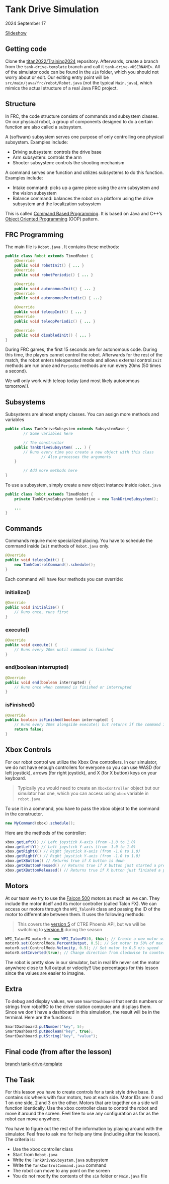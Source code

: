 # Tank Drive Simulation

2024 September 17

[Slideshow](https://docs.google.com/presentation/d/1IZbXYiPjMQjJu4bXix9ZmeVV-gaZXx29eIUZOU1ICE4/edit#slide=id.p)

## Getting code

Clone the [titan2022/Training2024](https://github.com/titan2022/Training2024) repository. Afterwards, create a branch from the `tank-drive-template` branch and call it `tank-drive-<USERNAME>`. All of the simulator code can be found in the `sim` folder, which you should not worry about or edit. Our editing entry point will be `src/main/java/frc/robot/Robot.java` (not the typical `Main.java`), which mimics the actual structure of a real Java FRC project.

## Structure

In FRC, the code structure consists of commands and subsystem classes.  On our physical robot, a group of components designed to do a certain function are also called a subsystem.

A (software) subsystem serves one purpose of only controlling one physical subsystem. Examples include:
* Driving subsystem: controls the drive base
* Arm subsystem: controls the arm
* Shooter subsystem: controls the shooting mechanism

A command serves one function and utilizes subsystems to do this function. Examples include:
* Intake command: picks up a game piece using the arm subsystem and the vision subsystem
* Balance command: balances the robot on a platform using the drive subsystem and the localization subsystem

This is called [Command Based Programming](https://docs.wpilib.org/en/stable/docs/software/commandbased/what-is-command-based.html). It is based on Java and C++’s [Object Oriented Programming](https://simple.wikipedia.org/wiki/Object-oriented_programming#Features) (OOP) pattern.

## FRC Programming

The main file is `Robot.java` . It contains these methods:

```java
public class Robot extends TimedRobot {
    @Override
    public void robotInit() { ... }
    @Override
    public void robotPeriodic() { ... }

    @Override
    public void autonomousInit() { ... }
    @Override
    public void autonomousPeriodic() { ...}

    @Override
    public void teleopInit() { ... }
    @Override
    public void teleopPeriodic() { ... }

    @Override
    public void disabledInit() { ... }
}
```

During FRC games, the first 15 seconds are for autonomous code. During this time, the players cannot control the robot. Afterwards for the rest of the match, the robot enters teleoperated mode and allows external control.`Init` methods are run once and `Periodic` methods are run every 20ms (50 times a second).

We will only work with teleop today (and most likely autonomous tomorrow!).

## Subsystems

Subsystems are almost empty classes. You can assign more methods and variables

```java
public class TankDriveSubsystem extends SubsystemBase {
		// Some variables here

		// The constructor
    public TankDriveSubsystem( ... ) {
        // Runs every time you create a new object with this class
				// Also processes the arguments
    }

		// Add more methods here
}
```
To use a subsystem, simply create a new object instance inside `Robot.java`
```java
public class Robot extends TimedRobot {
    private TankDriveSubsystem tankDrive = new TankDriveSubsystem();

    ...
}
```

## Commands

Commands require more specialized placing. You have to schedule the command inside `Init` methods of `Robot.java` only.

```java
@Override
public void teleopInit() {
    new TankControlCommand().schedule();
}
```

Each command will have four methods you can override:

### initialize()

```java
@Override
public void initialize() {
    // Runs once, runs first
}
```

### execute()

```java
@Override
public void execute() {
    // Runs every 20ms until command is finished
}
```

### end(boolean interrupted)

```java
@Override
public void end(boolean interrupted) {
    // Runs once when command is finished or interrupted
}
```

### isFinished()

```java
@Override
public boolean isFinished(boolean interrupted) {
    // Runs every 20ms alongside execute() but returns if the command is done or not
    return false;
}
```

## Xbox Controls

For our robot control we utilize the Xbox One controllers. In our simulator, we do not have enough controllers for everyone so you can use WASD (for left joystick), arrows (for right joystick), and X (for X button) keys on your keyboard.

> Typically you would need to create an `XboxController` object but our simulator has one, which you can access using `xbox` variable in `robot.java`.

To use it in a command, you have to pass the xbox object to the command in the constructor.

```java
new MyCommand(xbox).schedule();
```

Here are the methods of the controller:

```java
xbox.getLeftX() // Left joystick X-axis (from -1.0 to 1.0)
xbox.getLeftY() // Left joystick Y-axis (from -1.0 to 1.0)
xbox.getRightX() // Right joystick X-axis (from -1.0 to 1.0)
xbox.getRightY() // Right joystick Y-axis (from -1.0 to 1.0)
xbox.getXButton() // Returns true if X button is down
xbox.getXButtonPressed() // Returns true if X button just started a press
xbox.getXButtonReleased() // Returns true if X button just finished a press
```

## Motors

At our team we try to use the [Falcon 500](https://www.vexrobotics.com/217-6515.html) motors as much as we can. They include the motor itself and its motor controller (called Talon FX). We can access our motors through the `WPI_TalonFX` class and passing the ID of the motor to differentiate between them. It uses the following methods:

> This covers the [version 5](https://v5.docs.ctr-electronics.com/en/stable/) of CTRE Phoenix API, but we will be switching to [version 6](https://v6.docs.ctr-electronics.com/en/stable/) during the season

```java
WPI_TalonFX motor0 = new WPI_TalonFX(0, this); // Create a new motor with ID of 0
motor0.set(ControlMode.PercentOutput, 0.5); // Set motor to 50% of max output
motor0.set(ControlMode.Velocity, 0.5); // Set motor to 0.5 m/s speed
motor0.setInverted(true); // Change direction from clockwise to counter clockwise
```

The robot is pretty slow in our simulator, but in real life never set the motor anywhere close to full output or velocity!! Use percentages for this lesson since the values are easier to imagine.

## Extra

To debug and display values, we use `SmartDashboard` that sends numbers or strings from roboRIO to the driver station computer and displays them. Since we don't have a dashboard in this simulation, the result will be in the terminal. Here are the functions:

```java
SmartDashboard.putNumber("key", 5);
SmartDashboard.putBooleam("key", true);
SmartDashboard.putString("key", "value");
```

## Final code (from after the lesson)

[branch tank-drive-template](https://github.com/titan2022/Training2024/tree/tank-drive-template)

## The Task

For this lesson you have to create controls for a tank style drive base. It contains six wheels with four motors, two at each side. Motor IDs are: 0 and 1 on one side, 2 and 3 on the other. Motors that are together on a side will function identically. Use the xbox controller class to control the robot and move it around the screen. Feel free to use any configuration as far as the robot can move anywhere.

You have to figure out the rest of the information by playing around with the simulator. Feel free to ask me for help any time (including after the lesson). The criteria is:

- Use the xbox controller class
- Start from `Robot.java`
- Write the `TankDriveSubsystem.java` subsystem
- Write the `TankControlCommand.java` command
- The robot can move to any point on the screen
- You do not modify the contents of the `sim` folder or `Main.java` file